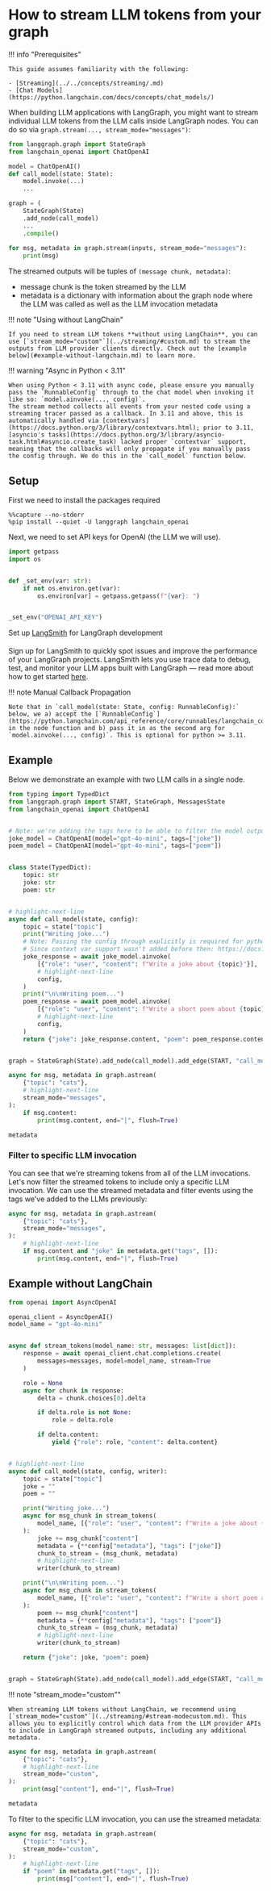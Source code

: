 # How to stream LLM tokens from your graph

!!! info "Prerequisites"

    This guide assumes familiarity with the following:
    
    - [Streaming](../../concepts/streaming/.md)
    - [Chat Models](https://python.langchain.com/docs/concepts/chat_models/)

When building LLM applications with LangGraph, you might want to stream individual LLM tokens from the LLM calls inside LangGraph nodes. You can do so via `graph.stream(..., stream_mode="messages")`:

```python
from langgraph.graph import StateGraph
from langchain_openai import ChatOpenAI

model = ChatOpenAI()
def call_model(state: State):
    model.invoke(...)
    ...

graph = (
    StateGraph(State)
    .add_node(call_model)
    ...
    .compile()
    
for msg, metadata in graph.stream(inputs, stream_mode="messages"):
    print(msg)
```

The streamed outputs will be tuples of `(message chunk, metadata)`:

* message chunk is the token streamed by the LLM
* metadata is a dictionary with information about the graph node where the LLM was called as well as the LLM invocation metadata

!!! note "Using without LangChain"

    If you need to stream LLM tokens **without using LangChain**, you can use [`stream_mode="custom"`](../streaming/#custom.md) to stream the outputs from LLM provider clients directly. Check out the [example below](#example-without-langchain.md) to learn more.

!!! warning "Async in Python < 3.11"
    
    When using Python < 3.11 with async code, please ensure you manually pass the `RunnableConfig` through to the chat model when invoking it like so: `model.ainvoke(..., config)`.
    The stream method collects all events from your nested code using a streaming tracer passed as a callback. In 3.11 and above, this is automatically handled via [contextvars](https://docs.python.org/3/library/contextvars.html); prior to 3.11, [asyncio's tasks](https://docs.python.org/3/library/asyncio-task.html#asyncio.create_task) lacked proper `contextvar` support, meaning that the callbacks will only propagate if you manually pass the config through. We do this in the `call_model` function below.

## Setup

First we need to install the packages required


```
%%capture --no-stderr
%pip install --quiet -U langgraph langchain_openai
```

Next, we need to set API keys for OpenAI (the LLM we will use).


```python
import getpass
import os


def _set_env(var: str):
    if not os.environ.get(var):
        os.environ[var] = getpass.getpass(f"{var}: ")


_set_env("OPENAI_API_KEY")
```

<div class="admonition tip">
    <p class="admonition-title">Set up <a href="https://smith.langchain.com">LangSmith</a> for LangGraph development</p>
    <p style="padding-top: 5px;">
        Sign up for LangSmith to quickly spot issues and improve the performance of your LangGraph projects. LangSmith lets you use trace data to debug, test, and monitor your LLM apps built with LangGraph — read more about how to get started <a href="https://docs.smith.langchain.com">here</a>. 
    </p>
</div>

!!! note Manual Callback Propagation

    Note that in `call_model(state: State, config: RunnableConfig):` below, we a) accept the [`RunnableConfig`](https://python.langchain.com/api_reference/core/runnables/langchain_core.runnables.config.RunnableConfig.html#langchain_core.runnables.config.RunnableConfig) in the node function and b) pass it in as the second arg for `model.ainvoke(..., config)`. This is optional for python >= 3.11.

## Example

Below we demonstrate an example with two LLM calls in a single node.


```python
from typing import TypedDict
from langgraph.graph import START, StateGraph, MessagesState
from langchain_openai import ChatOpenAI


# Note: we're adding the tags here to be able to filter the model outputs down the line
joke_model = ChatOpenAI(model="gpt-4o-mini", tags=["joke"])
poem_model = ChatOpenAI(model="gpt-4o-mini", tags=["poem"])


class State(TypedDict):
    topic: str
    joke: str
    poem: str


# highlight-next-line
async def call_model(state, config):
    topic = state["topic"]
    print("Writing joke...")
    # Note: Passing the config through explicitly is required for python < 3.11
    # Since context var support wasn't added before then: https://docs.python.org/3/library/asyncio-task.html#creating-tasks
    joke_response = await joke_model.ainvoke(
        [{"role": "user", "content": f"Write a joke about {topic}"}],
        # highlight-next-line
        config,
    )
    print("\n\nWriting poem...")
    poem_response = await poem_model.ainvoke(
        [{"role": "user", "content": f"Write a short poem about {topic}"}],
        # highlight-next-line
        config,
    )
    return {"joke": joke_response.content, "poem": poem_response.content}


graph = StateGraph(State).add_node(call_model).add_edge(START, "call_model").compile()
```


```python
async for msg, metadata in graph.astream(
    {"topic": "cats"},
    # highlight-next-line
    stream_mode="messages",
):
    if msg.content:
        print(msg.content, end="|", flush=True)
```


```python
metadata
```






### Filter to specific LLM invocation

You can see that we're streaming tokens from all of the LLM invocations. Let's now filter the streamed tokens to include only a specific LLM invocation. We can use the streamed metadata and filter events using the tags we've added to the LLMs previously:


```python
async for msg, metadata in graph.astream(
    {"topic": "cats"},
    stream_mode="messages",
):
    # highlight-next-line
    if msg.content and "joke" in metadata.get("tags", []):
        print(msg.content, end="|", flush=True)
```

## Example without LangChain


```python
from openai import AsyncOpenAI

openai_client = AsyncOpenAI()
model_name = "gpt-4o-mini"


async def stream_tokens(model_name: str, messages: list[dict]):
    response = await openai_client.chat.completions.create(
        messages=messages, model=model_name, stream=True
    )

    role = None
    async for chunk in response:
        delta = chunk.choices[0].delta

        if delta.role is not None:
            role = delta.role

        if delta.content:
            yield {"role": role, "content": delta.content}


# highlight-next-line
async def call_model(state, config, writer):
    topic = state["topic"]
    joke = ""
    poem = ""

    print("Writing joke...")
    async for msg_chunk in stream_tokens(
        model_name, [{"role": "user", "content": f"Write a joke about {topic}"}]
    ):
        joke += msg_chunk["content"]
        metadata = {**config["metadata"], "tags": ["joke"]}
        chunk_to_stream = (msg_chunk, metadata)
        # highlight-next-line
        writer(chunk_to_stream)

    print("\n\nWriting poem...")
    async for msg_chunk in stream_tokens(
        model_name, [{"role": "user", "content": f"Write a short poem about {topic}"}]
    ):
        poem += msg_chunk["content"]
        metadata = {**config["metadata"], "tags": ["poem"]}
        chunk_to_stream = (msg_chunk, metadata)
        # highlight-next-line
        writer(chunk_to_stream)

    return {"joke": joke, "poem": poem}


graph = StateGraph(State).add_node(call_model).add_edge(START, "call_model").compile()
```

!!! note "stream_mode="custom""

    When streaming LLM tokens without LangChain, we recommend using [`stream_mode="custom"`](../streaming/#stream-modecustom.md). This allows you to explicitly control which data from the LLM provider APIs to include in LangGraph streamed outputs, including any additional metadata.


```python
async for msg, metadata in graph.astream(
    {"topic": "cats"},
    # highlight-next-line
    stream_mode="custom",
):
    print(msg["content"], end="|", flush=True)
```


```python
metadata
```






To filter to the specific LLM invocation, you can use the streamed metadata:


```python
async for msg, metadata in graph.astream(
    {"topic": "cats"},
    stream_mode="custom",
):
    # highlight-next-line
    if "poem" in metadata.get("tags", []):
        print(msg["content"], end="|", flush=True)
```
